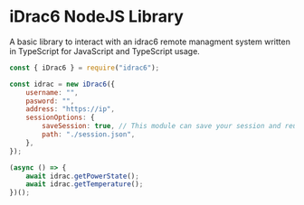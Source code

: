 # iDrac6 NodeJS Library

A basic library to interact with an idrac6 remote managment system written in TypeScript for JavaScript and TypeScript usage.

```javascript
const { iDrac6 } = require("idrac6");

const idrac = new iDrac6({
    username: "",
    pasword: "",
    address: "https://ip",
    sessionOptions: {
        saveSession: true, // This module can save your session and reuse it automatically
        path: "./session.json",
    },
});

(async () => {
    await idrac.getPowerState();
    await idrac.getTemperature();
})();
```
